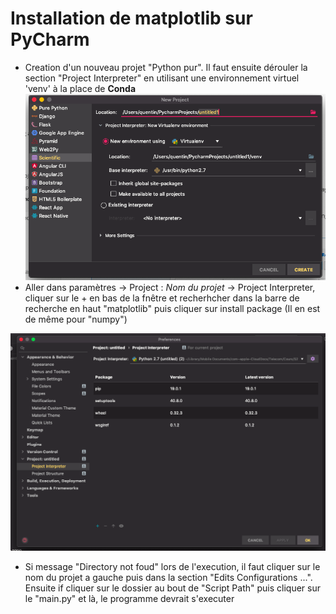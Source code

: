 # Installation de matplotlib sur PyCharm

* Creation d'un nouveau projet "Python pur". Il faut ensuite dérouler la section "Project Interpreter" en utilisant une environnement virtuel 'venv' à la place de **Conda**  
![Paramètres a choisir pour une serie](../img/Creation_projet.png)
* Aller dans paramètres -> Project : *Nom du projet* -> Project Interpreter, cliquer sur le + en bas de la fnêtre et recherhcher dans la barre de recherche en haut "matplotlib" puis cliquer sur install package (Il en est de même pour "numpy")  

![Paramètres a choisir pour une serie](../img/Menu_parametre.png)  

* Si message "Directory not foud" lors de l'execution, il faut cliquer sur le nom du projet a gauche puis dans la section "Edits Configurations ...". Ensuite if cliquer sur le dossier au bout de "Script Path" puis cliquer sur le "main.py" et là, le programme devrait s'executer
